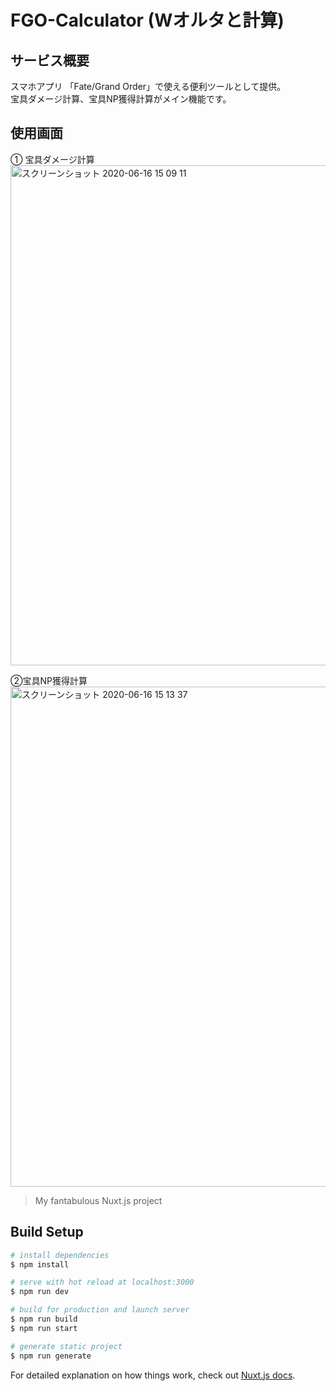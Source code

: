 # FGO-Calculator (Wオルタと計算)

## サービス概要
スマホアプリ 「Fate/Grand Order」で使える便利ツールとして提供。<br/>
宝具ダメージ計算、宝具NP獲得計算がメイン機能です。

## 使用画面
① 宝具ダメージ計算
<img width="800" alt="スクリーンショット 2020-06-16 15 09 11" src="https://user-images.githubusercontent.com/55835461/84737843-b4901580-afe3-11ea-91ca-4256d7f10136.png"> 

②宝具NP獲得計算
<img width="800" alt="スクリーンショット 2020-06-16 15 13 37" src="https://user-images.githubusercontent.com/55835461/84738031-1f415100-afe4-11ea-9ff3-94c7d66112ad.png">


> My fantabulous Nuxt.js project

## Build Setup

```bash
# install dependencies
$ npm install

# serve with hot reload at localhost:3000
$ npm run dev

# build for production and launch server
$ npm run build
$ npm run start

# generate static project
$ npm run generate
```

For detailed explanation on how things work, check out [Nuxt.js docs](https://nuxtjs.org).

